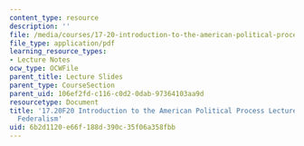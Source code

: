 ```yaml
---
content_type: resource
description: ''
file: /media/courses/17-20-introduction-to-the-american-political-process-fall-2020/6b2d1120e66f188d390c35f06a358fbb_MIT17_20F20_lec14.pdf
file_type: application/pdf
learning_resource_types:
- Lecture Notes
ocw_type: OCWFile
parent_title: Lecture Slides
parent_type: CourseSection
parent_uid: 106ef2fd-c116-c0d2-0dab-97364103aa9d
resourcetype: Document
title: '17.20F20 Introduction to the American Political Process Lecture Slides 14:
  Federalism'
uid: 6b2d1120-e66f-188d-390c-35f06a358fbb
---
```

